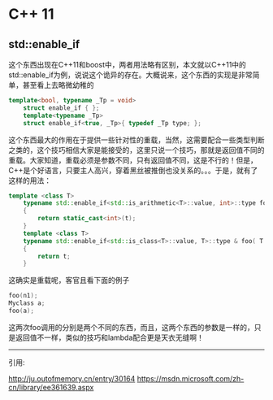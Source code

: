 
# C++ 11

## std::enable_if

这个东西出现在C++11和boost中，两者用法略有区别，本文就以C++11中的std::enable_if为例，说说这个诡异的存在。大概说来，这个东西的实现是非常简单，甚至看上去略微幼稚的

```cpp
template<bool, typename _Tp = void>
	struct enable_if { };
	template<typename _Tp>
	struct enable_if<true, _Tp>{ typedef _Tp type; };
```

这个东西最大的作用在于提供一些针对性的重载，当然，这需要配合一些类型判断之类的，这个技巧相信大家是能接受的，这里只说一个技巧，那就是返回值不同的重载。大家知道，重载必须是参数不同，只有返回值不同，这是不行的！但是，C++是个好语言，只要主人高兴，穿着黑丝被推倒也没关系的。。。于是，就有了这样的用法：

```cpp
template <class T>
	typename std::enable_if<std::is_arithmetic<T>::value, int>::type foo( T &t)
	{
		return static_cast<int>(t);
	}
	template <class T>
	typename std::enable_if<std::is_class<T>::value, T>::type & foo( T &t)
	{
		return t;
	}
```
这确实是重载呢，客官且看下面的例子

```cpp
foo(n1);
Myclass a;
foo(a);
```
这两次foo调用的分别是两个不同的东西，而且，这两个东西的参数是一样的，只是返回值不一样，类似的技巧和lambda配合更是天衣无缝啊！

---
引用:

http://ju.outofmemory.cn/entry/30164
https://msdn.microsoft.com/zh-cn/library/ee361639.aspx


